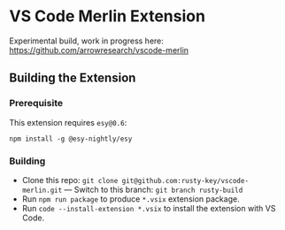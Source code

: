 # VS Code Merlin Extension

Experimental build, work in progress here: https://github.com/arrowresearch/vscode-merlin

## Building the Extension

### Prerequisite
This extension requires `esy@0.6`:
```
npm install -g @esy-nightly/esy
```

### Building

- Clone this repo: `git clone git@github.com:rusty-key/vscode-merlin.git`
— Switch to this branch: `git branch rusty-build`
- Run `npm run package` to produce `*.vsix` extension package.
- Run `code --install-extension *.vsix` to install the extension with VS Code.
